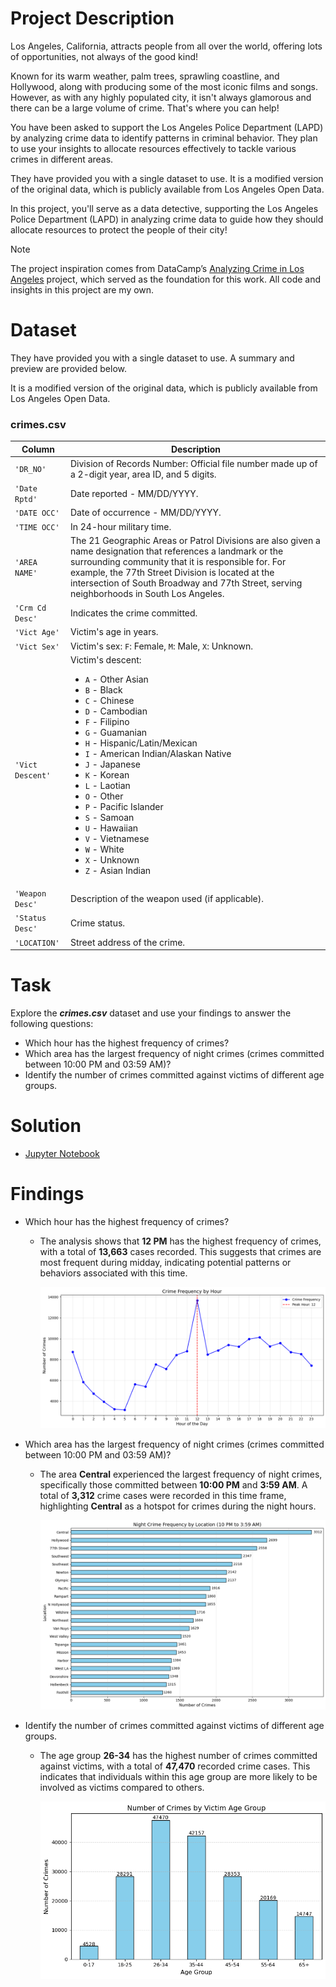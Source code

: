 # Project Description
Los Angeles, California, attracts people from all over the world, offering lots of opportunities, not always of the good kind!

Known for its warm weather, palm trees, sprawling coastline, and Hollywood, along with producing some of the most iconic films and songs. However, as with any highly populated city, it isn't always glamorous and there can be a large volume of crime. That's where you can help!

You have been asked to support the Los Angeles Police Department (LAPD) by analyzing crime data to identify patterns in criminal behavior. They plan to use your insights to allocate resources effectively to tackle various crimes in different areas.

They have provided you with a single dataset to use. It is a modified version of the original data, which is publicly available from Los Angeles Open Data.

In this project, you'll serve as a data detective, supporting the Los Angeles Police Department (LAPD) in analyzing crime data to guide how they should allocate resources to protect the people of their city!

> [!NOTE]  
> The project inspiration comes from DataCamp’s [Analyzing Crime in Los Angeles](https://app.datacamp.com/learn/projects/1876) project, which served as the foundation for this work.
> All code and insights in this project are my own.

# Dataset
They have provided you with a single dataset to use. A summary and preview are provided below.

It is a modified version of the original data, which is publicly available from Los Angeles Open Data.

### **crimes.csv**
| Column     | Description              |
|------------|--------------------------|
| `'DR_NO'` | Division of Records Number: Official file number made up of a 2-digit year, area ID, and 5 digits. |
| `'Date Rptd'` | Date reported - MM/DD/YYYY. |
| `'DATE OCC'` | Date of occurrence - MM/DD/YYYY. |
| `'TIME OCC'` | In 24-hour military time. |
| `'AREA NAME'` | The 21 Geographic Areas or Patrol Divisions are also given a name designation that references a landmark or the surrounding community that it is responsible for. For example, the 77th Street Division is located at the intersection of South Broadway and 77th Street, serving neighborhoods in South Los Angeles. |
| `'Crm Cd Desc'` | Indicates the crime committed. |
| `'Vict Age'` | Victim's age in years. |
| `'Vict Sex'` | Victim's sex: `F`: Female, `M`: Male, `X`: Unknown. |
| `'Vict Descent'` | Victim's descent:<ul><li>`A` - Other Asian</li><li>`B` - Black</li><li>`C` - Chinese</li><li>`D` - Cambodian</li><li>`F` - Filipino</li><li>`G` - Guamanian</li><li>`H` - Hispanic/Latin/Mexican</li><li>`I` - American Indian/Alaskan Native</li><li>`J` - Japanese</li><li>`K` - Korean</li><li>`L` - Laotian</li><li>`O` - Other</li><li>`P` - Pacific Islander</li><li>`S` - Samoan</li><li>`U` - Hawaiian</li><li>`V` - Vietnamese</li><li>`W` - White</li><li>`X` - Unknown</li><li>`Z` - Asian Indian</li> |
| `'Weapon Desc'` | Description of the weapon used (if applicable). |
| `'Status Desc'` | Crime status. |
| `'LOCATION'` | Street address of the crime. |

# Task
Explore the ***crimes.csv*** dataset and use your findings to answer the following questions:
- Which hour has the highest frequency of crimes? 
- Which area has the largest frequency of night crimes (crimes committed between 10:00 PM and 03:59 AM)?
- Identify the number of crimes committed against victims of different age groups.

# Solution
- [Jupyter Notebook](https://github.com/azizp128/data-science-projects/blob/main/analyzing-crime-in-los-angeles/notebook.ipynb)

# Findings
- Which hour has the highest frequency of crimes?
    - The analysis shows that **12 PM** has the highest frequency of crimes, with a total of **13,663** cases recorded. This suggests that crimes are most frequent during midday, indicating potential patterns or behaviors associated with this time.

        ![Crime Peak Hours](https://raw.githubusercontent.com/azizp128/data-science-projects/main/analyzing-crime-in-los-angeles/charts/crime_peak_hours.png)
- Which area has the largest frequency of night crimes (crimes committed between 10:00 PM and 03:59 AM)?
    - The area **Central** experienced the largest frequency of night crimes, specifically those committed between **10:00 PM** and **3:59 AM**. A total of **3,312** crime cases were recorded in this time frame, highlighting **Central** as a hotspot for crimes during the night hours.
        
        ![Night Crime Frequency By Area](https://raw.githubusercontent.com/azizp128/data-science-projects/main/analyzing-crime-in-los-angeles/charts/freq_night_crime_area.png)
- Identify the number of crimes committed against victims of different age groups.
    - The age group **26-34** has the highest number of crimes committed against victims, with a total of **47,470** recorded crime cases. This indicates that individuals within this age group are more likely to be involved as victims compared to others.

        ![Crime By Victim Age Group](https://raw.githubusercontent.com/azizp128/data-science-projects/main/analyzing-crime-in-los-angeles/charts/crimes_by_victim_age_group.png)
        
